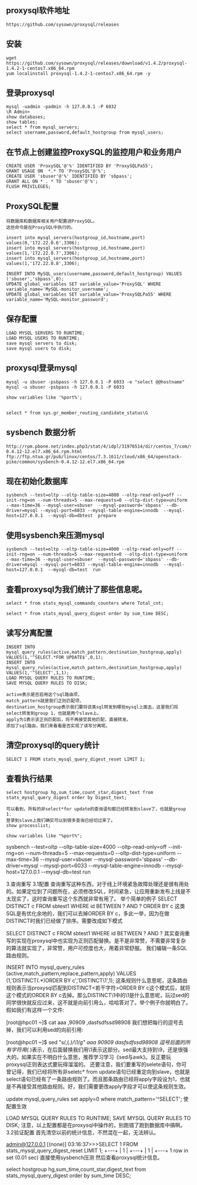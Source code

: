 ## proxysql软件地址
	https://github.com/sysown/proxysql/releases

## 安装
	wget https://github.com/sysown/proxysql/releases/download/v1.4.2/proxysql-1.4.2-1-centos7.x86_64.rpm
	yum localinstall proxysql-1.4.2-1-centos7.x86_64.rpm -y



## 登录proxysql
	mysql -uadmin -padmin -h 127.0.0.1 -P 6032
	\R Admin>
	show databases;
	show tables;
	select * from mysql_servers;
	select username,password,default_hostgroup from mysql_users;


##  在节点上创建监控ProxySQL的监控用户和业务用户
	CREATE USER 'ProxySQL'@'%' IDENTIFIED BY 'ProxySQLPa55';
	GRANT USAGE ON  *.* TO 'ProxySQL'@'%';
	CREATE USER 'sbuser'@'%' IDENTIFIED BY 'sbpass';
	GRANT ALL ON * . * TO 'sbuser'@'%';
	FLUSH PRIVILEGES;



## ProxySQL配置
	将数据库和数据库相关用户配置进ProxySQL。
	这些命令是在ProxySQL中执行的。

	insert into mysql_servers(hostgroup_id,hostname,port) values(0,'172.22.0.6',3306);
	insert into mysql_servers(hostgroup_id,hostname,port) values(1,'172.22.0.7',3306);
	insert into mysql_servers(hostgroup_id,hostname,port) values(1,'172.22.0.8',3306);

	INSERT INTO MySQL_users(username,password,default_hostgroup) VALUES ('sbuser','sbpass',0);
	UPDATE global_variables SET variable_value='ProxySQL' WHERE variable_name='MySQL-monitor_username';
	UPDATE global_variables SET variable_value='ProxySQLPa55' WHERE variable_name='MySQL-monitor_password';

##  保存配置
	LOAD MYSQL SERVERS TO RUNTIME;
	LOAD MYSQL USERS TO RUNTIME;
	save mysql servers to disk;
	save mysql users to disk;


## proxysql登录mysql

	mysql -u sbuser -psbpass -h 127.0.0.1 -P 6033 -e "select @@hostname"
	mysql -u sbuser -psbpass -h 127.0.0.1 -P 6033

	show variables like '%port%';


	select * from sys.gr_member_routing_candidate_status\G


## sysbench 数据分析

	http://rpm.pbone.net/index.php3/stat/4/idpl/31976514/dir/centos_7/com/sysbench-0.4.12-12.el7.x86_64.rpm.html
	ftp://ftp.ntua.gr/pub/linux/centos/7.3.1611/cloud/x86_64/openstack-pike/common/sysbench-0.4.12-12.el7.x86_64.rpm

## 现在初始化数据库

	sysbench --test=oltp --oltp-table-size=4000 --oltp-read-only=off --init-rng=on --num-threads=5 --max-requests=0 --oltp-dist-type=uniform --max-time=36 --mysql-user=sbuser  --mysql-password='sbpass' --db-driver=mysql --mysql-port=6033 --mysql-table-engine=innodb  --mysql-host=127.0.0.1  --mysql-db=dbtest  prepare

## 使用sysbench来压测mysql

	sysbench --test=oltp --oltp-table-size=4000 --oltp-read-only=off --init-rng=on --num-threads=5 --max-requests=0 --oltp-dist-type=uniform --max-time=36 --mysql-user=sbuser  --mysql-password='sbpass' --db-driver=mysql --mysql-port=6033 --mysql-table-engine=innodb  --mysql-host=127.0.0.1  --mysql-db=test  run

## 查看proxysql为我们统计了那些信息呢。
	select * from stats_mysql_commands_counters where Total_cnt;

	select * from stats_mysql_query_digest order by sum_time DESC;




## 读写分离配置
	INSERT INTO mysql_query_rules(active,match_pattern,destination_hostgroup,apply) VALUES(1,'^SELECT.*FOR UPDATE$',0,1);
	INSERT INTO mysql_query_rules(active,match_pattern,destination_hostgroup,apply) VALUES(1,'^SELECT',1,1);
	LOAD MYSQL QUERY RULES TO RUNTIME;
	SAVE MYSQL QUERY RULES TO DISK;

	active表示是否启用这个sql路由项，
	match_pattern就是我们正则匹配项，
	destination_hostgroup表示我们要将该类sql转发到哪些mysql上面去，这里我们将select转发到group 1，也就是两个slave上。
	apply为1表示该正则匹配后，将不再接受其他匹配，直接转发。
	添加了sql路由，我们来看看是否实现了读写分离呢。


## 清空proxysql的query统计
	SELECT 1 FROM stats_mysql_query_digest_reset LIMIT 1;


## 查看执行结果
	select hostgroup hg,sum_time,count_star,digest_text from stats_mysql_query_digest order by Digest_text;

	可以看到，所有的非select*for update的查询语句都已经转发到slave了，也就是group 1.
	登录到slave上我们确实可以到很多查询已经切过来了。
	show processlist;

	show variables like "%port%";

sysbench --test=oltp --oltp-table-size=4000 --oltp-read-only=off --init-rng=on --num-threads=5 --max-requests=0 --oltp-dist-type=uniform --max-time=36 --mysql-user=sbuser  --mysql-password='sbpass' --db-driver=mysql --mysql-port=6033 --mysql-table-engine=innodb  --mysql-host=127.0.0.1  --mysql-db=test  run


3.查询重写
3.1配置
查询重写这种东西，对于线上环境紧急故障处理还是很有用处的。如果定位到了问题所在，必须修改SQL，时间紧急，让应用重新发布上线是不太现实了，这时查询重写这个东西就非常有用了。
举个简单的例子
SELECT DISTINCT c FROM sbtest1 WHERE id BETWEEN ? AND ? ORDER BY c
这类SQL是有优化余地的，我们可以去掉ORDER BY c，多此一举，因为在做DISTINCT时我们已经做了排序。需要改成如下模式

SELECT DISTINCT c FROM sbtest1 WHERE id BETWEEN ? AND ? 
其实查询重写的实现在proxysql中也实现为正则匹配替换。是不是非常赞，不需要非常复杂的算法就实现了，非常赞，用户可控度也大，用着非常舒服。
我们编辑一条SQL路由规则。

INSERT INTO mysql_query_rules (active,match_pattern,replace_pattern,apply) VALUES (1,'DISTINCT(.*)ORDER BY c','DISTINCT\1',1);
这条规则什么意思呢，这条路由规则表示当proxysql匹配到DISTINCT<若干字符>ORDER BY c这个模式后，就将这个模式的ORDER BY c去掉。那么DISTINCT\1中的\1是什么意思呢，玩过sed的同学很快就反应过来，这不就是向前引用么，哈哈答对了。举个例子你就明白了。
假如我们有这样一个文件:

[root@hpc01 ~]$ cat aaa
,90909
,dasfsdfssd98908
我们想把每行的逗号去掉，我们可以利用sed的向前引用:

[root@hpc01 ~]$ sed "s/,\(.*\)/\1/g" aaa
90909
dasfsdfssd98908
逗号后面的所有字符用\(.*\)表示，在后面替换我们用\1表示这部分。sed最大支持到\9，还是很强大的。如果实在不明白什么意思，推荐学习学习《sed与awk》。反正要玩proxysql正则表达式要玩得溜溜的。
还要注意，我们要重写的selete语句，你可曾记得，我们已经将所有非seletc* from update语句已经重定向到slave，也就是select语句已经有了一条路由规则了。而且那条路由已经将apply字段设为1，也就是不再接受其他路由规则。好，我们需要更改apply字段才可以使这条规则生效。

update mysql_query_rules set apply=0 where match_pattern='^SELECT';
使配置生效

LOAD MYSQL QUERY RULES TO RUNTIME;
SAVE MYSQL QUERY RULES TO DISK;
注意，以上配置都是在proxysql中操作的，别跑错了跑到数据库中搞啊。
3.2验证配置
首先清空以前的统计信息，不然混在一起，无法辨认。

admin@127.0.0.1 [(none)] 03:16:37>>>SELECT 1 FROM stats_mysql_query_digest_reset LIMIT 1;
+---+
| 1 |
+---+
| 1 |
+---+
1 row in set (0.01 sec)
直接使用sysbench压测
然后查看proxysql统计信息。

select hostgroup hg,sum_time,count_star,digest_text from stats_mysql_query_digest order by sum_time DESC;